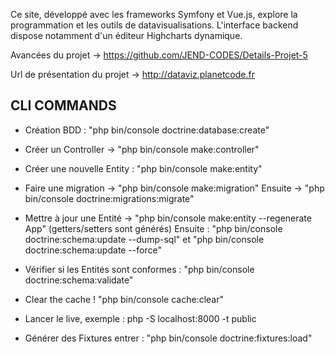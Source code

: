 Ce site, développé avec les frameworks Symfony et Vue.js, explore la programmation et les outils de datavisualisations. L'interface backend dispose notamment d'un éditeur Highcharts dynamique.

Avancées du projet -> https://github.com/JEND-CODES/Details-Projet-5

Url de présentation du projet -> http://dataviz.planetcode.fr

## CLI COMMANDS

- Création BDD : "php bin/console doctrine:database:create"

- Créer un Controller -> "php bin/console make:controller"

- Créer une nouvelle Entity : "php bin/console make:entity"

- Faire une migration -> "php bin/console make:migration"
Ensuite -> "php bin/console doctrine:migrations:migrate"

- Mettre à jour une Entité -> "php bin/console make:entity --regenerate App" (getters/setters sont générés)
Ensuite : "php bin/console doctrine:schema:update --dump-sql" et "php bin/console doctrine:schema:update --force"

- Vérifier si les Entités sont conformes : "php bin/console doctrine:schema:validate"

- Clear the cache ! "php bin/console cache:clear"

- Lancer le live, exemple : php -S localhost:8000 -t public

- Générer des Fixtures entrer : "php bin/console doctrine:fixtures:load"
